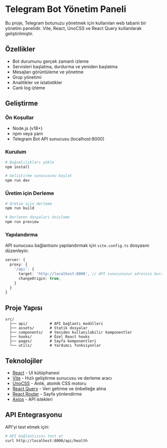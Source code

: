 # Telegram Bot Yönetim Paneli

Bu proje, Telegram botunuzu yönetmek için kullanılan web tabanlı bir yönetim panelidir. Vite, React, UnoCSS ve React Query kullanılarak geliştirilmiştir.

## Özellikler

- Bot durumunu gerçek zamanlı izleme
- Servisleri başlatma, durdurma ve yeniden başlatma
- Mesajları görüntüleme ve yönetme
- Grup yönetimi
- Analitikler ve istatistikler
- Canlı log izleme

## Geliştirme

### Ön Koşullar

- Node.js (v18+)
- npm veya yarn
- Telegram Bot API sunucusu (localhost:8000)

### Kurulum

```bash
# Bağımlılıkları yükle
npm install

# Geliştirme sunucusunu başlat
npm run dev
```

### Üretim için Derleme

```bash
# Üretim için derleme
npm run build

# Derlenen dosyaları önizleme
npm run preview
```

### Yapılandırma

API sunucusu bağlantısını yapılandırmak için `vite.config.ts` dosyasını düzenleyin:

```ts
server: {
  proxy: {
    '/api': {
      target: 'http://localhost:8000', // API sunucunuzun adresini buraya yazın
      changeOrigin: true,
    }
  }
}
```

## Proje Yapısı

```
src/
  ├── api/          # API bağlantı modülleri
  ├── assets/       # Statik dosyalar
  ├── components/   # Yeniden kullanılabilir komponentler
  ├── hooks/        # Özel React hooks
  ├── pages/        # Sayfa komponentleri
  └── utils/        # Yardımcı fonksiyonlar
```

## Teknolojiler

- [React](https://reactjs.org/) - UI kütüphanesi
- [Vite](https://vitejs.dev/) - Hızlı geliştirme sunucusu ve derleme aracı
- [UnoCSS](https://unocss.dev/) - Anlık, atomik CSS motoru
- [React Query](https://tanstack.com/query/latest) - Veri getirme ve önbelleğe alma
- [React Router](https://reactrouter.com/) - Sayfa yönlendirme
- [Axios](https://axios-http.com/) - API istekleri

## API Entegrasyonu

API'yi test etmek için:

```bash
# API bağlantısını test et
curl http://localhost:8000/api/health
```

